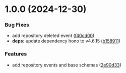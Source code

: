 # 1.0.0 (2024-12-30)


### Bug Fixes

* add repository deleted event ([f40cd00](https://github.com/brucellino/cd-events-receiver/commit/f40cd00f77e0f1ce893ca7a27b2aebc4d3cc82c1))
* **deps:** update dependency hono to v4.6.15 ([b158911](https://github.com/brucellino/cd-events-receiver/commit/b15891179807a5f3ed9656397d8fb506c7bc8eaf))


### Features

* add repository events and base schemas ([2e90d33](https://github.com/brucellino/cd-events-receiver/commit/2e90d33bd56e85467da07e9c1bde6359a5a59091))
